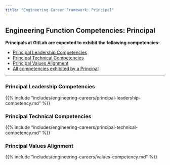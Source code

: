 ```yaml
---
title: "Engineering Career Framework: Principal"
---
```


## Engineering Function Competencies: Principal

**Principals at GitLab are expected to exhibit the following competencies:**

- [Principal Leadership Competencies](#principal-leadership-competencies)
- [Principal Technical Competencies](#principal-technical-competencies)
- [Principal Values Alignment](#principal-values-alignment)
- [All competencies exhibited by a Principal](/handbook/engineering/careers/matrix/principal/)

---

### Principal Leadership Competencies

{{% include "includes/engineering-careers/principal-leadership-competency.md" %}}

### Principal Technical Competencies

{{% include "includes/engineering-careers/principal-technical-competency.md" %}}

### Principal Values Alignment

{{% include "includes/engineering-careers/values-competency.md" %}}
